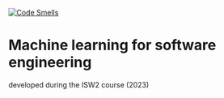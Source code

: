 [![Code Smells](https://sonarcloud.io/api/project_badges/measure?project=simoneb00_ISW2&metric=code_smells)](https://sonarcloud.io/summary/overall?id=simoneb00_ISW2)
# Machine learning for software engineering
developed during the ISW2 course (2023)

